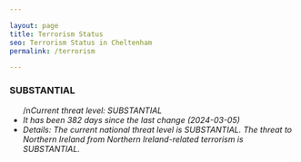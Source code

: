 ```yaml
---

layout: page
title: Terrorism Status
seo: Terrorism Status in Cheltenham
permalink: /terrorism

---
```


<!-- threat_marker starts -->
<h3>SUBSTANTIAL</h3>
<div class="SUBSTANTIAL">

<ul>/n<i>Current threat level: SUBSTANTIAL</li>
<li>It has been 382 days since the last change (2024-03-05)</li>
<li>Details: The current national threat level is SUBSTANTIAL. The threat to Northern Ireland from Northern Ireland-related terrorism is SUBSTANTIAL.</li>
</ul>
</div>

<!-- threat_marker ends -->
